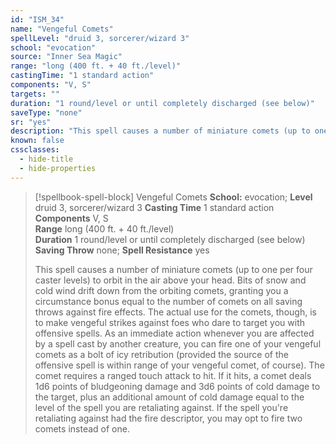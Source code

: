 ```yaml
---
id: "ISM_34"
name: "Vengeful Comets"
spellLevel: "druid 3, sorcerer/wizard 3"
school: "evocation"
source: "Inner Sea Magic"
range: "long (400 ft. + 40 ft./level)"
castingTime: "1 standard action"
components: "V, S"
targets: ""
duration: "1 round/level or until completely discharged (see below)"
saveType: "none"
sr: "yes"
description: "This spell causes a number of miniature comets (up to one per four caster levels) to orbit in the air above your head. Bits of snow and cold wind drift down from the orbiting comets, granting you a circumstance bonus equal to the number of comets on all saving throws against fire effects.  The actual use for the comets, though, is to make vengeful strikes against foes who dare to target you with offensive spells. As an immediate action whenever you are affected by a spell cast by another creature, you can fire one of your vengeful comets as a bolt of icy retribution (provided the source of the offensive spell is within range of your vengeful comet, of course). The comet requires a ranged touch attack to hit. If it hits, a comet deals 1d6 points of bludgeoning damage and 3d6 points of cold damage to the target, plus an additional amount of cold damage equal to the level of the spell you are retaliating against. If the spell you're retaliating against had the fire descriptor, you may opt to fire two comets instead of one."
known: false
cssclasses:
  - hide-title
  - hide-properties
---
```


> [!spellbook-spell-block] Vengeful Comets
> **School:** evocation; **Level** druid 3, sorcerer/wizard 3
> **Casting Time** 1 standard action  
> **Components** V, S  
> **Range** long (400 ft. + 40 ft./level)  
> **Duration** 1 round/level or until completely discharged (see below)  
> **Saving Throw** none; **Spell Resistance** yes
> 
> This spell causes a number of miniature comets (up to one per four caster levels) to orbit in the air above your head. Bits of snow and cold wind drift down from the orbiting comets, granting you a circumstance bonus equal to the number of comets on all saving throws against fire effects.  The actual use for the comets, though, is to make vengeful strikes against foes who dare to target you with offensive spells. As an immediate action whenever you are affected by a spell cast by another creature, you can fire one of your vengeful comets as a bolt of icy retribution (provided the source of the offensive spell is within range of your vengeful comet, of course). The comet requires a ranged touch attack to hit. If it hits, a comet deals 1d6 points of bludgeoning damage and 3d6 points of cold damage to the target, plus an additional amount of cold damage equal to the level of the spell you are retaliating against. If the spell you're retaliating against had the fire descriptor, you may opt to fire two comets instead of one.